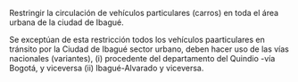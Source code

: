 Restringir la circulación de vehículos particulares (carros) en toda el área urbana de la ciudad de Ibagué.

Se exceptúan de esta restricción todos los vehículos paarticulares en tránsito por la Ciudad de Ibagué sector urbano, deben hacer uso de las vías nacionales (variantes), (i) procedente del departamento del Quindio -vía Bogotá, y viceversa (ii) Ibagué-Alvarado y viceversa.
